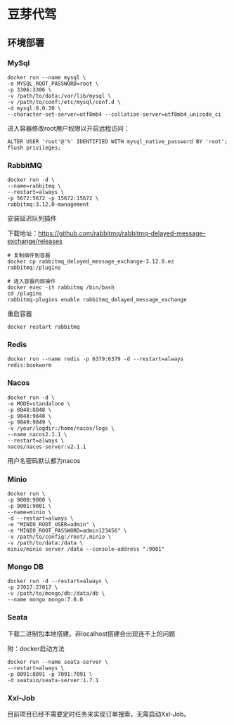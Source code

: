 # 豆芽代驾

## 环境部署

### MySql

```shell
docker run --name mysql \
-e MYSQL_ROOT_PASSWORD=root \
-p 3306:3306 \
-v /path/to/data:/var/lib/mysql \
-v /path/to/conf:/etc/mysql/conf.d \
-d mysql:8.0.30 \
--character-set-server=utf8mb4 --collation-server=utf8mb4_unicode_ci
```

进入容器修改root用户权限以开启远程访问：

```
ALTER USER 'root'@'%' IDENTIFIED WITH mysql_native_password BY 'root';
flush privileges;
```

### RabbitMQ

```shell
docker run -d \
--name=rabbitmq \
--restart=always \
-p 5672:5672 -p 15672:15672 \
rabbitmq:3.12.0-management
```

安装延迟队列插件

下载地址：https://github.com/rabbitmq/rabbitmq-delayed-message-exchange/releases

```shell
# 复制插件到容器
docker cp rabbitmq_delayed_message_exchange-3.12.0.ez rabbitmq:/plugins

# 进入容器内部操作
docker exec -it rabbitmq /bin/bash
cd /plugins
rabbitmq-plugins enable rabbitmq_delayed_message_exchange
```

重启容器

```shell
docker restart rabbitmq
```

### Redis

```shell
docker run --name redis -p 6379:6379 -d --restart=always redis:bookworm
```

### Nacos

```shell
docker run -d \
-e MODE=standalone \
-p 8848:8848 \
-p 9848:9848 \
-p 9849:9849 \
-v /your/logdir:/home/nacos/logs \
--name nacos2.1.1 \
--restart=always \
nacos/nacos-server:v2.1.1
```

用户名密码默认都为nacos

### Minio

```shell
docker run \
-p 9000:9000 \
-p 9001:9001 \
--name=minio \
-d --restart=always \
-e "MINIO_ROOT_USER=admin" \
-e "MINIO_ROOT_PASSWORD=admin123456" \
-v /path/to/config:/root/.minio \
-v /path/to/data:/data \
minio/minio server /data --console-address ":9001"
```

### Mongo DB

```shell
docker run -d --restart=always \
-p 27017:27017 \
-v /path/to/mongo/db:/data/db \
--name mongo mongo:7.0.0
```

### Seata

下载二进制包本地搭建。非localhost搭建会出现连不上的问题

附：docker启动方法

```shell
docker run --name seata-server \
--restart=always \
-p 8091:8091 -p 7091:7091 \
-d seataio/seata-server:1.7.1
```

### Xxl-Job

目前项目已经不需要定时任务来实现订单搜索，无需启动Xxl-Job。
